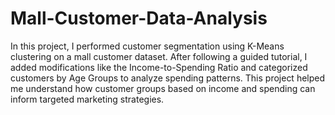 # Mall-Customer-Data-Analysis

In this project, I performed customer segmentation using K-Means clustering on a mall customer dataset. After following a guided tutorial, I added modifications like the Income-to-Spending Ratio and categorized customers by Age Groups to analyze spending patterns. This project helped me understand how customer groups based on income and spending can inform targeted marketing strategies.
